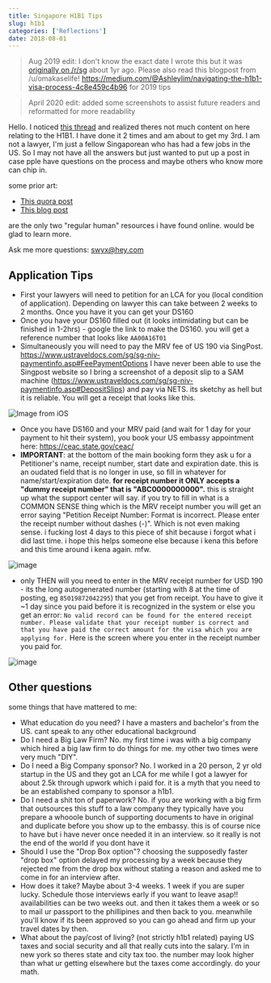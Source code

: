```yaml
---
title: Singapore H1B1 Tips
slug: h1b1
categories: ['Reflections']
date: 2018-08-01
---
```


> Aug 2019 edit: I don't know the exact date I wrote this but it was [originally on /r/sg](https://www.reddit.com/r/singapore/comments/7nflav/h1b1_visa_ama/) about 1yr ago. Please also read this blogpost from /u/omakaselife! https://medium.com/@Ashleylim/navigating-the-h1b1-visa-process-4c8e459c4b96 for 2019 tips

> April 2020 edit: added some screenshots to assist future readers and reformatted for more readability

Hello. I noticed [this thread](https://www.reddit.com/r/singapore/comments/5rf594/h1b1_visa/) and realized theres not much content on here relating to the H1B1. I have done it 2 times and am about to get my 3rd. I am not a lawyer, I'm just a fellow Singaporean who has had a few jobs in the US. So I may not have all the answers but just wanted to put up a post in case pple have questions on the process and maybe others who know more can chip in.

some prior art:

- [This quora post](https://christinang89.quora.com/5-steps-to-file-for-H-1B1-Singapore-Visa-yourself)
- [This blog post](http://blog.hguochen.com/guide/2014/11/22/My-H1B1-experience/)

are the only two "regular human" resources i have found online. would be glad to learn more.

Ask me more questions: swyx@hey.com

## Application Tips

- First your lawyers will need to petition for an LCA for you (local condition of application). Depending on lawyer this can take between 2 weeks to 2 months. Once you have it you can get your DS160
- Once you have your DS160 filled out (it looks intimidating but can be finished in 1-2hrs) - google the link to make the DS160. you will get a reference number that looks like `AA00A16T01`
- Simultaneously you will need to pay the MRV fee of US 190 via SingPost. https://www.ustraveldocs.com/sg/sg-niv-paymentinfo.asp#FeePaymentOptions I have never been able to use the Singpost website so I bring a screenshot of a deposit slip to a SAM machine (https://www.ustraveldocs.com/sg/sg-niv-paymentinfo.asp#DepositSlips) and pay via NETS. its sketchy as hell but it is reliable. You will get a receipt that looks like this.

![Image from iOS](https://user-images.githubusercontent.com/6764957/115131030-377c6500-a027-11eb-805c-67a436f62778.jpg)


- Once you have DS160 and your MRV paid (and wait for 1 day for your payment to hit their system), you book your US embassy appointment here: <https://ceac.state.gov/ceac/> 
- **IMPORTANT**: at the bottom of the main booking form they ask u for a Petitioner's name, receipt number, start date and expiration date. this is an oudated field that is no longer in use, so fill in whatever for name/start/expiration date. **for receipt number it ONLY accepts a "dummy receipt number" that is "ABC0000000000".** this is straight up what the support center will say. if you try to fill in what is a COMMON SENSE thing which is the MRV receipt number you will get an error saying "Petition Receipt Number: Format is incorrect. Please enter the receipt number without dashes (-)". Which is not even making sense. i fucking lost 4 days to this piece of shit because i forgot what i did last time. i hope this helps someone else because i kena this before and this time around i kena again. mfw.

![image](https://user-images.githubusercontent.com/6764957/115131360-313bb800-a02a-11eb-96c8-656c89a623a8.png)

- only THEN will you need to enter in the MRV receipt number for USD 190 -
its the long autogenerated number (starting with 8 at the time of posting, eg `85019872042295`) that you get from receipt. You have to give it ~1 day since you paid before it is recognized in the system or else you get an error: `No valid record can be found for the entered receipt number. Please validate that your receipt number is correct and that you have paid the correct amount for the visa which you are applying for.` Here is the screen where you enter in the receipt number you paid for.


![image](https://user-images.githubusercontent.com/6764957/115131374-4c0e2c80-a02a-11eb-92bd-14af4ab88318.png)


## Other questions

some things that have mattered to me:

- What education do you need? I have a masters and bachelor's from the US. cant speak to any other educational background
- Do I need a Big Law Firm? No. my first time i was with a big company which hired a big law firm to do things for me. my other two times were very much "DIY".
- Do I need a Big Company sponsor? No. I worked in a 20 person, 2 yr old startup in the US and they got an LCA for me while I got a lawyer for about 2.5k through upwork which i paid for. it is a myth that you need to be an established company to sponsor a h1b1.
- Do I need a shit ton of paperwork? No. if you are working with a big firm that outsources this stuff to a law company they typically have you prepare a whooole bunch of supporting documents to have in original and duplicate before you show up to the embassy. this is of course nice to have but i have never once needed it in an interview. so it really is not the end of the world if you dont have it
- Should I use the "Drop Box option"? choosing the supposedly faster "drop box" option delayed my processing by a week because they rejected me from the drop box without stating a reason and asked me to come in for an interview after.
- How does it take? Maybe about 3-4 weeks. 1 week if you are super lucky. Schedule those interviews early if you want to leave asap!! availabilities can be two weeks out. and then it takes them a week or so to mail ur passport to the phillipines and then back to you. meanwhile you'll know if its been approved so you can go ahead and firm up your travel dates by then.
- What about the pay/cost of living? (not strictly h1b1 related) paying US taxes and social security and all that really cuts into the salary. I'm in new york so theres state and city tax too. the number may look higher than what ur getting elsewhere but the taxes come accordingly. do your math.

